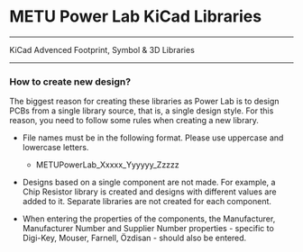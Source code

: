 # METU Power Lab KiCad Libraries

---

KiCad Advenced Footprint, Symbol & 3D Libraries

---

### How to create new design?

The biggest reason for creating these libraries as Power Lab is to design PCBs from a single library source, that is, a single design style. For this reason, you need to follow some rules when creating a new library.

- File names must be in the following format. Please use uppercase and lowercase letters.
    - METUPowerLab_Xxxxx_Yyyyyy_Zzzzz
    
- Designs based on a single component are not made. For example, a Chip Resistor library is created and designs with different values ​​are added to it. Separate libraries are not created for each component.

- When entering the properties of the components, the Manufacturer, Manufacturer Number and Supplier Number properties - specific to Digi-Key, Mouser, Farnell, Özdisan - should also be entered.